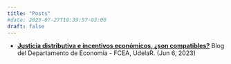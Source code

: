 ```yaml
---
title: "Posts"
#date: 2023-07-27T10:39:57-03:00
draft: false
---
```


- [**Justicia distributiva e incentivos económicos, ¿son compatibles?**](https://fcea.udelar.edu.uy/blog/7022-justicia-distributiva-e-incentivos-economicos-son-compatibles.html) Blog del Departamento de Economía - FCEA, UdelaR. (Jun 6, 2023)

